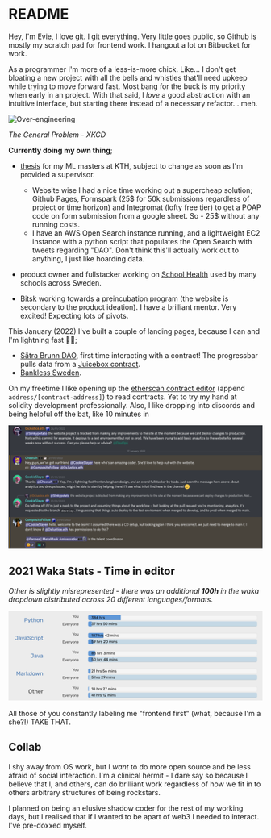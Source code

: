 # README

Hey, I'm Evie, I love git. I git everything. Very little goes public, so Github is mostly my scratch pad for frontend work. I hangout a lot on Bitbucket for work.

As a programmer I'm more of a less-is-more chick. Like... I don't get bloating a new project with all the bells and whistles that'll need upkeep while trying to move forward fast. Most bang for the buck is my priority when early in an project. With that said, I *love* a good abstraction with an intuitive interface, but starting there instead of a necessary refactor... meh.

![Over-engineering](https://imgs.xkcd.com/comics/the_general_problem.png)

*The General Problem - XKCD*

**Currently doing my own thing**;

- [thesis](https://thesis.stenqvist.co) for my ML masters at KTH, subject to change as soon as I'm provided a supervisor.
    + Website wise I had a nice time working out a supercheap solution; Github Pages, Formspark (25$ for 50k submissions regardless of project or time horizon) and Integromat (lofty free tier) to get a POAP code on form submission from a google sheet. So - 25$ without any running costs.
    + I have an AWS Open Search instance running, and a lightweight EC2 instance with a python script that populates the Open Search with tweets regarding "DAO". Don't think this'll actually work out to anything, I just like hoarding data.

- product owner and fullstacker working on [School Health](https://www.admentum.se/elevhalsa/) used by many schools across Sweden.

- [Bitsk](https://bitsk.it) working towards a preincubation program (the website is secondary to the product ideation). I have a brilliant mentor. Very excited! Expecting lots of pivots.

This January (2022) I've built a couple of landing pages, because I can and I'm lightning fast 🤷‍♀️;

- [Sätra Brunn DAO](https://www.satrabrunn.xyz/), first time interacting with a contract! The progressbar pulls data from a [Juicebox contract](https://docs.juicebox.money/protocol/specifications/contracts/or-payment-terminals/jbethpaymentterminalstore).
- [Bankless Sweden](https://www.bankless.se/).

On my freetime I like opening up the [etherscan contract editor](https://etherscan.deth.net/) (append `address/[contract-address]`) to read contracts. Yet to try my hand at solidity development professionally. Also, I like dropping into discords and being helpful off the bat, like 10 minutes in

![miss_pro](miss_pro.png)

## 2021 Waka Stats - Time in editor

*Other is slightly misrepresented - there was an additional **100h** in the waka dropdown distributed across 20 different languages/formats*.

![waka](waka_2021.png)

All those of you constantly labeling me "frontend first" (what, because I'm a she?!) TAKE THAT.

## Collab

<!-- "So, you've been a programmer for 10 years?" – for the longest time, I felt like a complete failure in the space. I did not have a fun time starting out at uni. I didn't realise that everyone was flailing. I didn't realise that my lightweight solutions were often as good as the over-engineered solutions I assumed were correct... I didn't understand that the biggest ego's, the ones making me feel useless, were the ones who knew the absolute least. -->

I shy away from OS work, but I *want* to do more open source and be less afraid of social interaction. I'm a clinical hermit - I dare say so because I believe that I, and others, can do brilliant work regardless of how we fit in to others arbitrary structures of being rockstars.

I planned on being an elusive shadow coder for the rest of my working days, but I realised that if I wanted to be apart of web3 I needed to interact. I've pre-doxxed myself.
